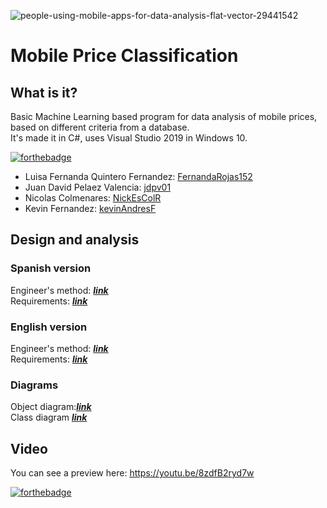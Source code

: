 ![people-using-mobile-apps-for-data-analysis-flat-vector-29441542](https://user-images.githubusercontent.com/45322807/115168203-b1d8d380-a07f-11eb-9ae3-439b2adea0a4.jpg)
# Mobile Price Classification
## What is it?
Basic Machine Learning based program for data analysis of mobile prices, based on different criteria from a database. <br>
It's made it in C#, uses Visual Studio 2019 in Windows 10.

[![forthebadge](https://forthebadge.com/images/badges/built-by-developers.svg)](https://forthebadge.com) <br>
- Luisa Fernanda Quintero Fernandez: [FernandaRojas152](https://github.com/FernandaRojas152) <br> 
- Juan David Pelaez Valencia: [jdpv01](https://github.com/jdpv01) <br>
- Nicolas Colmenares: [NickEsColR](https://github.com/NickEsColR)<br>
- Kevin Fernandez: [kevinAndresF](https://github.com/kevinAndresF)<br>

## Design and analysis

### Spanish version
Engineer's method: [***link***](docs/METODO_INGENIERIA.pdf) <br>
Requirements: [***link***](docs/requerimientos.pdf) <br>

### English version
Engineer's method: [***link***](docs/Engineering_Method.pdf) <br>
Requirements: [***link***](docs/REQUIREMENTS.pdf) <br>

### Diagrams
Object diagram:[***link***](docs/Object_diagram.pdf) <br>
Class diagram [***link***](docs/Class_diagram.pdf) <br>

## Video
You can see a preview here: https://youtu.be/8zdfB2ryd7w

[![forthebadge](https://forthebadge.com/images/badges/made-with-c-sharp.svg)](https://forthebadge.com)
